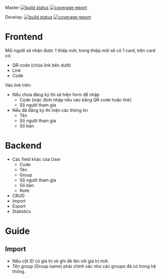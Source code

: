 Master
[![build status](https://gitlab.com/hoksilato/hiro-wedding/badges/master/build.svg)](https://gitlab.com/hoksilato/hiro-wedding/commits/master)
[![coverage report](https://gitlab.com/hoksilato/hiro-wedding/badges/master/coverage.svg)](https://gitlab.com/hoksilato/hiro-wedding/commits/master)

Develop:
[![build status](https://gitlab.com/hoksilato/hiro-wedding/badges/develop/build.svg)](https://gitlab.com/hoksilato/hiro-wedding/commits/develop)
[![coverage report](https://gitlab.com/hoksilato/hiro-wedding/badges/develop/coverage.svg)](https://gitlab.com/hoksilato/hiro-wedding/commits/develop)

Frontend
========

Mỗi người sẽ nhận được 1 thiệp mời, trong thiệp mời sẽ có 1 card, trên card có:
- QR code (chứa link bên dưới)
- Link
- Code


Vào link trên:
* Nếu chưa đăng ký thì sẽ hiện form để nhập
  - Code (mặc định nhập nếu vào bằng QR code hoặc link)
  - Số người tham gia
* Nếu đã đăng ký thì hiện các thông tin
  - Tên
  - Số người tham gia
  - Số bàn


Backend
=======

* Các field khác của User
  - Code
  - Tên
  - Group
  - Số người tham gia
  - Số bàn
  - Note
* CRUD
* Import
* Export
* Statistics

Guide
=====

Import
------

* Nếu cột ID có giá trị sẽ ghi đè lên với giá trị mới.
* Tên group (Group name) phải chính xác như các groups đã có trong hệ thống.
